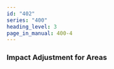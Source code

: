 ```yaml
---
id: "402"
series: "400"
heading_level: 3
page_in_manual: 400-4
---
```


### Impact Adjustment for Areas